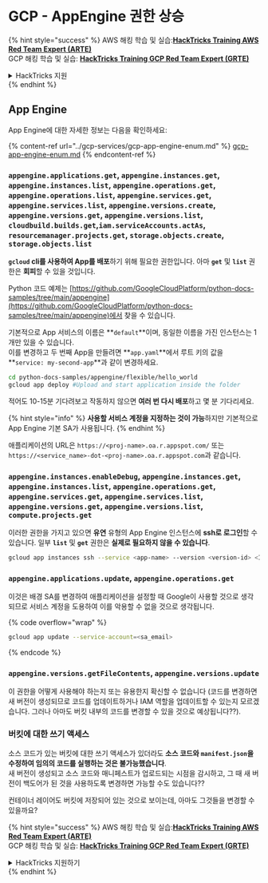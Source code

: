 # GCP - AppEngine 권한 상승

{% hint style="success" %}
AWS 해킹 학습 및 실습:<img src="/.gitbook/assets/image.png" alt="" data-size="line">[**HackTricks Training AWS Red Team Expert (ARTE)**](https://training.hacktricks.xyz/courses/arte)<img src="/.gitbook/assets/image.png" alt="" data-size="line">\
GCP 해킹 학습 및 실습: <img src="/.gitbook/assets/image (2).png" alt="" data-size="line">[**HackTricks Training GCP Red Team Expert (GRTE)**<img src="/.gitbook/assets/image (2).png" alt="" data-size="line">](https://training.hacktricks.xyz/courses/grte)

<details>

<summary>HackTricks 지원</summary>

* [**구독 요금제**](https://github.com/sponsors/carlospolop)를 확인하세요!
* 💬 [**Discord 그룹**](https://discord.gg/hRep4RUj7f) 또는 [**텔레그램 그룹**](https://t.me/peass)에 **참여**하거나 **트위터** 🐦 [**@hacktricks\_live**](https://twitter.com/hacktricks\_live)**를 팔로우**하세요.
* [**HackTricks**](https://github.com/carlospolop/hacktricks) 및 [**HackTricks Cloud**](https://github.com/carlospolop/hacktricks-cloud) 깃헙 저장소에 PR을 제출하여 해킹 요령을 공유하세요.

</details>
{% endhint %}

## App Engine

App Engine에 대한 자세한 정보는 다음을 확인하세요:

{% content-ref url="../gcp-services/gcp-app-engine-enum.md" %}
[gcp-app-engine-enum.md](../gcp-services/gcp-app-engine-enum.md)
{% endcontent-ref %}

### `appengine.applications.get`, `appengine.instances.get`, `appengine.instances.list`, `appengine.operations.get`, `appengine.operations.list`, `appengine.services.get`, `appengine.services.list`, `appengine.versions.create`, `appengine.versions.get`, `appengine.versions.list`, `cloudbuild.builds.get`,`iam.serviceAccounts.actAs`, `resourcemanager.projects.get`, `storage.objects.create`, `storage.objects.list`

**`gcloud` cli를 사용하여 App를 배포**하기 위해 필요한 권한입니다. 아마 **`get`** 및 **`list`** 권한은 **회피**할 수 있을 것입니다.

Python 코드 예제는 [https://github.com/GoogleCloudPlatform/python-docs-samples/tree/main/appengine](https://github.com/GoogleCloudPlatform/python-docs-samples/tree/main/appengine)에서 찾을 수 있습니다.

기본적으로 App 서비스의 이름은 **`default`**이며, 동일한 이름을 가진 인스턴스는 1개만 있을 수 있습니다.\
이를 변경하고 두 번째 App을 만들려면 **`app.yaml`**에서 루트 키의 값을 **`service: my-second-app`**과 같이 변경하세요.
```bash
cd python-docs-samples/appengine/flexible/hello_world
gcloud app deploy #Upload and start application inside the folder
```
적어도 10-15분 기다려보고 작동하지 않으면 **여러 번 다시 배포**하고 몇 분 기다리세요.

{% hint style="info" %}
**사용할 서비스 계정을 지정하는 것이 가능**하지만 기본적으로 App Engine 기본 SA가 사용됩니다.
{% endhint %}

애플리케이션의 URL은 `https://<proj-name>.oa.r.appspot.com/` 또는 `https://<service_name>-dot-<proj-name>.oa.r.appspot.com`과 같습니다.

### `appengine.instances.enableDebug`, `appengine.instances.get`, `appengine.instances.list`, `appengine.operations.get`, `appengine.services.get`, `appengine.services.list`, `appengine.versions.get`, `appengine.versions.list`, `compute.projects.get`

이러한 권한을 가지고 있으면 **유연** 유형의 App Engine 인스턴스에 **ssh로 로그인**할 수 있습니다. 일부 **`list`** 및 **`get`** 권한은 **실제로 필요하지 않을 수 있습니다**.
```bash
gcloud app instances ssh --service <app-name> --version <version-id> <ID>
```
### `appengine.applications.update`, `appengine.operations.get`

이것은 배경 SA를 변경하여 애플리케이션을 설정할 때 Google이 사용할 것으로 생각되므로 서비스 계정을 도용하여 이를 악용할 수 없을 것으로 생각됩니다.

{% code overflow="wrap" %}
```bash
gcloud app update --service-account=<sa_email>
```
{% endcode %}

### `appengine.versions.getFileContents`, `appengine.versions.update`

이 권한을 어떻게 사용해야 하는지 또는 유용한지 확신할 수 없습니다 (코드를 변경하면 새 버전이 생성되므로 코드를 업데이트하거나 IAM 역할을 업데이트할 수 있는지 모르겠습니다. 그러나 아마도 버킷 내부의 코드를 변경할 수 있을 것으로 예상됩니다??).

### 버킷에 대한 쓰기 액세스

소스 코드가 있는 버킷에 대한 쓰기 액세스가 있더라도 **소스 코드와 `manifest.json`을 수정하여 임의의 코드를 실행하는 것은 불가능했습니다**.\
새 버전이 생성되고 소스 코드와 매니페스트가 업로드되는 시점을 감시하고, 그 때 새 버전이 백도어가 된 것을 사용하도록 변경하면 가능할 수도 있습니다??

컨테이너 레이어도 버킷에 저장되어 있는 것으로 보이는데, 아마도 그것들을 변경할 수 있을까요?

{% hint style="success" %}
AWS 해킹 학습 및 실습:<img src="/.gitbook/assets/image.png" alt="" data-size="line">[**HackTricks Training AWS Red Team Expert (ARTE)**](https://training.hacktricks.xyz/courses/arte)<img src="/.gitbook/assets/image.png" alt="" data-size="line">\
GCP 해킹 학습 및 실습: <img src="/.gitbook/assets/image (2).png" alt="" data-size="line">[**HackTricks Training GCP Red Team Expert (GRTE)**<img src="/.gitbook/assets/image (2).png" alt="" data-size="line">](https://training.hacktricks.xyz/courses/grte)

<details>

<summary>HackTricks 지원하기</summary>

* [**구독 요금제**](https://github.com/sponsors/carlospolop)를 확인하세요!
* 💬 [**디스코드 그룹**](https://discord.gg/hRep4RUj7f) 또는 [**텔레그램 그룹**](https://t.me/peass)에 **참여**하거나 **트위터** 🐦 [**@hacktricks\_live**](https://twitter.com/hacktricks\_live)**를 팔로우하세요**.
* [**HackTricks**](https://github.com/carlospolop/hacktricks) 및 [**HackTricks Cloud**](https://github.com/carlospolop/hacktricks-cloud) 깃헙 레포지토리에 PR을 제출하여 해킹 트릭을 공유하세요.

</details>
{% endhint %}
